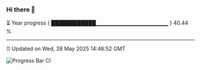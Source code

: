 ### Hi there 👋

⏳ Year progress { ████████████▁▁▁▁▁▁▁▁▁▁▁▁▁▁▁▁▁▁ } 40.44 %

---

⏰ Updated on Wed, 28 May 2025 14:46:52 GMT

![Progress Bar CI](https://github.com/IshwaranRudhara/GIT-ACTION/workflows/Progress%20Bar%20CI/badge.svg)
